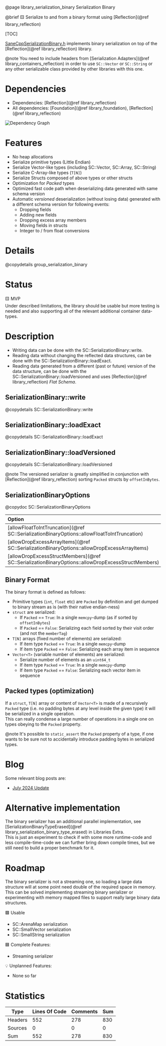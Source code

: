 @page library_serialization_binary Serialization Binary

@brief 🟨 Serialize to and from a binary format using [Reflection](@ref library_reflection)

[TOC]

[SaneCppSerializationBinary.h](https://github.com/Pagghiu/SaneCppLibraries/releases/latest/download/SaneCppSerializationBinary.h) implements binary serialization on top of the [Reflection](@ref library_reflection) library.

@note You need to include headers from [Serialization Adapters](@ref library_containers_reflection) in order to use `SC::Vector` or `SC::String` or any other serializable class provided by other libraries with this one.

# Dependencies
- Dependencies: [Reflection](@ref library_reflection)
- All dependencies: [Foundation](@ref library_foundation), [Reflection](@ref library_reflection)

![Dependency Graph](SerializationBinary.svg)


# Features
- No heap allocations
- Serialize primitive types (Little Endian)
- Serialize Vector-like types (including SC::Vector, SC::Array, SC::String)
- Serialize C-Array-like types (`T[N]`)
- Serialize Structs composed of above types or other structs
- Optimization for _Packed_ types
- Optimized fast code path when deserializing data generated with same schema version
- Automatic *versioned* deserialization (without losing data) generated with a different schema version for following events:
    - Dropping fields
    - Adding new fields
    - Dropping excess array members
    - Moving fields in structs
    - Integer to / from float conversions

# Details

@copydetails group_serialization_binary

# Status

🟨 MVP  
Under described limitations, the library should be usable but more testing is needed and also supporting all of the relevant additional container data-types.

# Description

- Writing data can be done with the SC::SerializationBinary::write.
- Reading data without changing the reflected data structures, can be done with the SC::SerializationBinary::loadExact.
- Reading data generated from a different (past or future) version of the data structure, can be done with the SC::SerializationBinary::loadVersioned and uses [Reflection](@ref library_reflection) *Flat Schema*.

## SerializationBinary::write
@copydetails SC::SerializationBinary::write

## SerializationBinary::loadExact
@copydetails SC::SerializationBinary::loadExact

## SerializationBinary::loadVersioned
@copydetails SC::SerializationBinary::loadVersioned

@note The versioned serializer is greatly simplified in conjunction with [Reflection](@ref library_reflection) sorting `Packed` structs by `offsetInBytes`.

## SerializationBinaryOptions
@copydoc SC::SerializationBinaryOptions

| Option                                                                                            | Description                                                               |
|:--------------------------------------------------------------------------------------------------|:--------------------------------------------------------------------------|
| [allowFloatToIntTruncation](@ref SC::SerializationBinaryOptions::allowFloatToIntTruncation)       | @copybrief SC::SerializationBinaryOptions::allowFloatToIntTruncation      |
| [allowDropExcessArrayItems](@ref SC::SerializationBinaryOptions::allowDropExcessArrayItems)       | @copybrief SC::SerializationBinaryOptions::allowDropExcessArrayItems      |
| [allowDropExcessStructMembers](@ref SC::SerializationBinaryOptions::allowDropExcessStructMembers) | @copybrief SC::SerializationBinaryOptions::allowDropExcessStructMembers   |

## Binary Format
The binary format is defined as follows:

- Primitive types (`int`, `float` etc) are `Packed` by definition and get dumped to binary stream as is (with their native endian-ness)
- `struct` are serialized:
    - If `Packed` == `True`: In a single `memcpy`-dump (as if sorted by `offsetInBytes`)
    - If `Packed` == `False`: Serializing each field sorted by their visit order (and not the `memberTag`)
- `T[N]` arrays (fixed number of elements) are serialized:
    - If item type `Packed` == `True`: In a single `memcpy`-dump
    - If item type `Packed` == `False`: Serializing each array item in sequence
- `Vector<T>` (variable number of elements) are serialized:
    - Serialize number of elements as an `uint64_t`
    - If item type `Packed` == `True`: In a single `memcpy`-dump
    - If item type `Packed` == `False`: Serializing each vector item in sequence

## Packed types (optimization)
If a `struct`, `T[N]` array or content of `Vector<T>` is made of a recursively `Packed` type (i.e. no padding bytes at any level inside the given type) it will be serialized in a single operation.  
This can really condense a large number of operations in a single one on types obeying to the `Packed` property.

@note It's possible to `static_assert` the `Packed` property of a type, if one wants to be sure not to accidentally introduce padding bytes in serialized types.

# Blog

Some relevant blog posts are:

- [July 2024 Update](https://pagghiu.github.io/site/blog/2024-07-31-SaneCppLibrariesUpdate.html)

# Alternative implementation
The binary serializer has an additional parallel implementation, see [SerializationBinaryTypeErased](@ref library_serialization_binary_type_erased) in Libraries Extra.  
This is just an experiment to check if with some more runtime-code and less compile-time-code we can further bring down compile times, but we still need to build a proper benchmark for it.

# Roadmap
The binary serializer is not a streaming one, so loading a large data structure will at some point need double of the required space in memory.  
This can be solved implementing streaming binary serializer or experimenting with memory mapped files to support really large binary data structures.

🟩 Usable  
- SC::ArenaMap serialization
- SC::SmallVector serialization
- SC::SmallString serialization

🟦 Complete Features:
- Streaming serializer

💡 Unplanned Features:
- None so far

# Statistics
| Type      | Lines Of Code | Comments  | Sum   |
|-----------|---------------|-----------|-------|
| Headers   | 552			| 278		| 830	|
| Sources   | 0			| 0		| 0	|
| Sum       | 552			| 278		| 830	|

